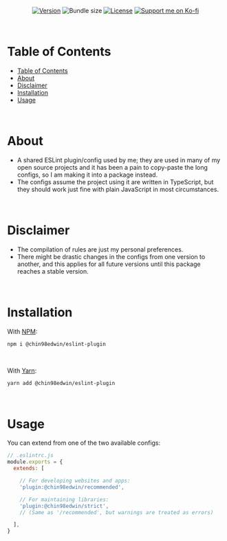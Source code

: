 <div align="center">

[![Version](https://img.shields.io/npm/v/@chin98edwin/eslint-plugin)](https://github.com/chin98edwin/eslint-plugin/releases)
![Bundle size](https://img.shields.io/bundlephobia/min/@chin98edwin/eslint-plugin)
[![License](https://img.shields.io/github/license/chin98edwin/eslint-plugin)](https://github.com/chin98edwin/eslint-plugin/blob/main/LICENSE)
[![Support me on Ko-fi](https://img.shields.io/static/v1?label&logo=kofi&logoColor=ffffff&message=Support%20me%20on%20Ko-fi&color=FF5E5B)](https://ko-fi.com/dev_chin98edwin)

</div>

<br/>

# Table of Contents
<!-- Automatically generated by VS Code -->
- [Table of Contents](#table-of-contents)
- [About](#about)
- [Disclaimer](#disclaimer)
- [Installation](#installation)
- [Usage](#usage)

<br/>

# About
* A shared ESLint plugin/config used by me; they are used in many of my open
  source projects and it has been a pain to copy-paste the long configs, so I
  am making it into a package instead.
* The configs assume the project using it are written in TypeScript, but they
  should work just fine with plain JavaScript in most circumstances.

<br/>

# Disclaimer
* The compilation of rules are just my personal preferences.
* There might be drastic changes in the configs from one version to another, and
  this applies for all future versions until this package reaches a stable
  version.

<br/>

# Installation

With [NPM](https://www.npmjs.com/package/@chin98edwin/eslint-plugin):
```sh
npm i @chin98edwin/eslint-plugin
```
<br/>

With [Yarn](https://yarnpkg.com/package/@chin98edwin/eslint-plugin):
```sh
yarn add @chin98edwin/eslint-plugin
```
<br/>

# Usage
You can extend from one of the two available configs:

```js
// .eslintrc.js
module.exports = {
  extends: [

    // For developing websites and apps:
    'plugin:@chin98edwin/recommended',

    // For maintaining libraries:
    'plugin:@chin98edwin/strict',
    // (Same as '/recommended', but warnings are treated as errors)

  ],
}
```

<br/>
